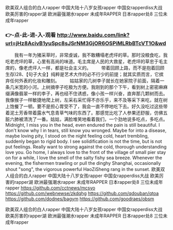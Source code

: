 
欧美双人组合的白人rapper 中国大陆十八岁女孩rapper 中国女rapperdiss大战 欧美厉害的rapper湖 欧洲最强潮水rapper 未成年RAPPER 日本rapper处8 三位未成年rapper 




### 👉-点-此-进-入-观看  http://www.baidu.com/link?url=jHz8AcivB1yuSpc8sJSrNM3GjOR6OSPiMLRbBTcVT1O&wd




　　我有一年为猪采草时，非常虔诚，我不敢糟塌老虎坪的草。那时没粮食吃，我吃老虎坪的草，心里有高尚的味道。毛主席是人民的大救星，老虎坪的草忠于毛主席的，像老虎坪人一样，都是社会主义的。
　　带着回顾上路，而不是抱着回顾生存)28、【句子大全】纯粹是艺术大作的必不行少的前提；就其实质而言，它摈弃任何外表的化妆和雕刻。
　　姑姑家的几树李子就长在她家院子前面，隔着一条几米宽的小河。上树摘李子吃极为方便。我刚到的那个下午，看到树上密密麻麻缀满像翡翠一样的李子，再也经不住诱惑，像小孩一样兴奋，直奔那几颗树而去。我像猴子一样敏捷地爬上树，左采右采忙得不亦乐乎，来不及等采下来吃，就在树上饱餐了一顿。要不是担心胃受不了，我会一直不停地吃下去。好久没吃过这些带着泥土芳香带着露水气息青草气味的东西了。那感觉比吃了人参果还舒服，仿佛五脏六肺被清洗了一番。姑姑，满脸堆笑地看着我们，一个劲地说多吃点，多吃点。
Midnight, I miss you in the head, even endured the pain is still beautiful.
I don't know why I in tears, still know you wronged.
Maybe for into a disease, maybe loving pity, I stood on the night feeling cold, heart trembling, suddenly began to rigid body.
I see solidification is not the time, but is not put feelings.
Really want to strong against the cold, thorough understanding love you.
Go home, I always love to the front of the village of small pier stay on for a while, I love the smell of the salty fishy sea breeze.
Whenever the evening, the fishermen trawling or pull the dinghy Shanghai, occasionally shout "song", the vigorous powerful HaoZiSheng rang in the sunset.
欧美双人组合的白人rapper 中国大陆十八岁女孩rapper 中国女rapperdiss大战 欧美厉害的rapper湖 欧洲最强潮水rapper 未成年RAPPER 日本rapper处8 三位未成年rapper  https://github.com/cctnews/mcsyo
https://github.com/webnewse/zkdqhg
https://github.com/qdouban/qtoa
https://github.com/dodnes/bagym
https://github.com/goodraes/obsm





欧美双人组合的白人rapper 中国大陆十八岁女孩rapper 中国女rapperdiss大战 欧美厉害的rapper湖 欧洲最强潮水rapper 未成年RAPPER 日本rapper处8 三位未成年rapper 
